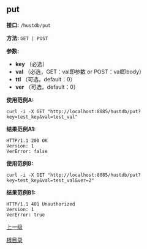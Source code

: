 ## put ##

**接口:** `/hustdb/put`

**方法:** `GET | POST`

**参数:** 

*  **key** （必选）  
*  **val** （必选，GET：val即参数 or POST：val即body）  
*  **ttl** （可选，default：0）
*  **ver** （可选，default：0）    

**使用范例A:**

    curl -i -X GET "http://localhost:8085/hustdb/put?key=test_key&val=test_val"

**结果范例A1:**

	HTTP/1.1 200 OK
	Version: 1
	VerError: false

**使用范例B:**

    curl -i -X GET "http://localhost:8085/hustdb/put?key=test_key&val=test_val&ver=2"

**结果范例B1:**

	HTTP/1.1 401 Unauthorized
	Version: 1
	VerError: true
	
[上一级](../hustdb.md)

[根目录](../../../index.md)